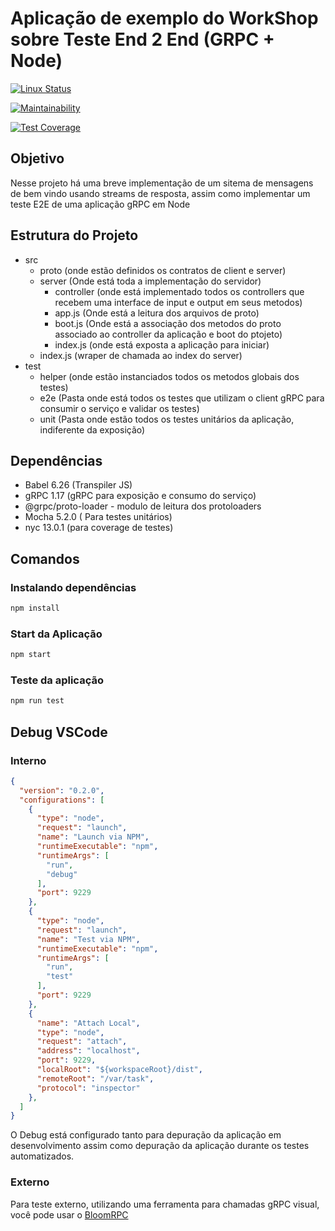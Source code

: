 # Aplicação de exemplo do WorkShop sobre Teste End 2 End (GRPC + Node)

[![Linux Status](https://travis-ci.org/gustavobeavis/grpc-test-workshop.svg?branch=master)](https://travis-ci.org/gustavobeavis/grpc-test-workshop)

[![Maintainability](https://api.codeclimate.com/v1/badges/1332e60de9e3b0f75d6d/maintainability)](https://codeclimate.com/github/gustavobeavis/grpc-test-workshop/maintainability)

[![Test Coverage](https://api.codeclimate.com/v1/badges/1332e60de9e3b0f75d6d/test_coverage)](https://codeclimate.com/github/gustavobeavis/grpc-test-workshop/test_coverage)

## Objetivo
Nesse projeto há uma breve implementação de um sitema de mensagens de bem vindo usando streams de resposta, assim como implementar um teste E2E de uma aplicação gRPC em Node

## Estrutura do Projeto
- src
    - proto (onde estão definidos os contratos de client e server)
    - server (Onde está toda a implementação do servidor)
        - controller (onde está implementado todos os controllers que recebem uma interface de input e output em seus metodos)
        - app.js (Onde está a leitura dos arquivos de proto)
        - boot.js (Onde está a associação dos metodos do proto associado ao controller da aplicação e boot do ptojeto)
        - index.js (onde está exposta a aplicação para iniciar)
    - index.js (wraper de chamada ao index do server)
- test
    - helper (onde estão instanciados todos os metodos globais dos testes)
    - e2e (Pasta onde está todos os testes que utilizam o client gRPC para consumir o serviço e validar os testes)
    - unit (Pasta onde estão todos os testes unitários da aplicação, indiferente da exposição)

## Dependências
- Babel 6.26 (Transpiler JS)
- gRPC 1.17 (gRPC para exposição e consumo do serviço)
- @grpc/proto-loader - modulo de leitura dos protoloaders
- Mocha 5.2.0 ( Para testes unitários)
- nyc 13.0.1 (para coverage de testes)


## Comandos

### Instalando dependências
```bash
npm install
```

### Start da Aplicação
```bash
npm start
```

### Teste da aplicação
```bash
npm run test
```

## Debug VSCode

### Interno
```json
{
  "version": "0.2.0",
  "configurations": [
    {
      "type": "node",
      "request": "launch",
      "name": "Launch via NPM",
      "runtimeExecutable": "npm",
      "runtimeArgs": [
        "run",
        "debug"
      ],
      "port": 9229
    },
    {
      "type": "node",
      "request": "launch",
      "name": "Test via NPM",
      "runtimeExecutable": "npm",
      "runtimeArgs": [
        "run",
        "test"
      ],
      "port": 9229
    },
    {
      "name": "Attach Local",
      "type": "node",
      "request": "attach",
      "address": "localhost",
      "port": 9229,
      "localRoot": "${workspaceRoot}/dist",
      "remoteRoot": "/var/task",
      "protocol": "inspector"
    },
  ]
}
```

O Debug está configurado tanto para depuração da aplicação em desenvolvimento assim como depuração da aplicação durante os testes automatizados.

### Externo
Para teste externo, utilizando uma ferramenta para chamadas gRPC visual, você pode usar o [BloomRPC](https://github.com/uw-labs/bloomrpc)  